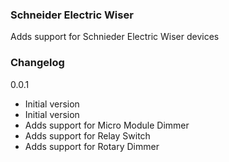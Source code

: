 ### Schneider Electric Wiser

Adds support for Schnieder Electric Wiser devices

### Changelog
0.0.1
- Initial version
- Initial version
- Adds support for Micro Module Dimmer
- Adds support for Relay Switch
- Adds support for Rotary Dimmer